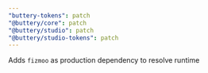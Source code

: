 ```yaml
---
"buttery-tokens": patch
"@buttery/core": patch
"@buttery/studio": patch
"@buttery/studio-tokens": patch
---
```


Adds `fizmoo` as production dependency to resolve runtime
